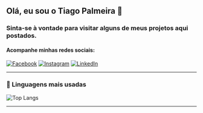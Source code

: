 ## Olá, eu sou o Tiago Palmeira 🤝
### Sinta-se à vontade para visitar alguns de meus projetos aqui postados.
#### Acompanhe minhas redes sociais:

[![Facebook](https://img.shields.io/badge/Facebook-1877F2?style=for-the-badge&logo=facebook&logoColor=white)](https://www.facebook.com/profile.php?id=100031440456497)
[![Instagram](https://img.shields.io/badge/Instagram-E4405F?style=for-the-badge&logo=instagram&logoColor=white)](https://instagram.com/Tiago.palmeira_7)
[![LinkedIn](https://img.shields.io/badge/LinkedIn-0077B5?style=for-the-badge&logo=linkedin&logoColor=white)](https://br.linkedin.com/in/tiago-palmeira123)

---

### 🚀 Linguagens mais usadas

![Top Langs](https://github-readme-stats.vercel.app/api/top-langs/?username=Tiagopalmeira&layout=compact&langs_count=8&theme=dark)

---
